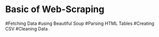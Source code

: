 # Basic of Web-Scraping
#Fetching Data
#using Beautiful Soup
#Parsing HTML Tables
#Creating CSV
#Cleaning Data
